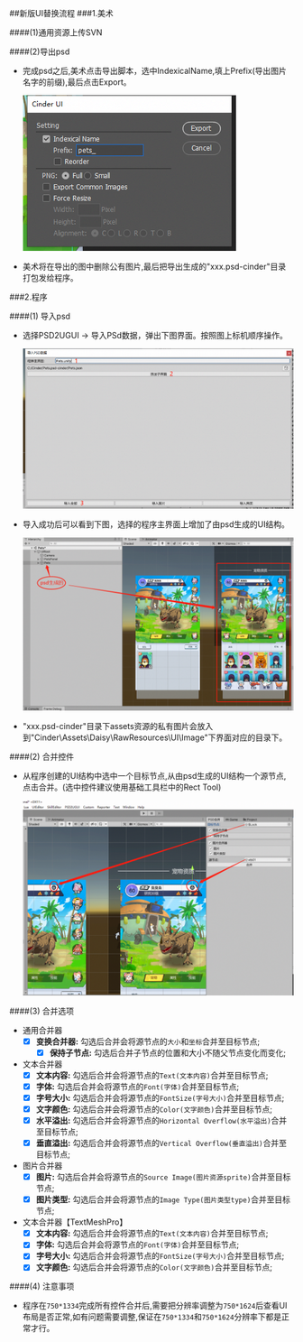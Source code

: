 ##新版UI替换流程
###1.美术

####(1)通用资源上传SVN

####(2)导出psd
* 完成psd之后,美术点击导出脚本，选中IndexicalName,填上Prefix(导出图片名字的前缀),最后点击Export。

  ![psd_export](psd_export.png)
* 美术将在导出的图中删除公有图片,最后把导出生成的"xxx.psd-cinder"目录打包发给程序。

###2.程序

####(1) 导入psd

* 选择PSD2UGUI -> 导入PSd数据，弹出下图界面。按照图上标机顺序操作。
  
  ![psd2ugui](psd2ugui.png)
  
* 导入成功后可以看到下图，选择的程序主界面上增加了由psd生成的UI结构。

  ![psd2ugui1](psd2ugui1.png)
  
* "xxx.psd-cinder"目录下assets资源的私有图片会放入到"Cinder\Assets\Daisy\RawResources\UI\Image"下界面对应的目录下。

####(2) 合并控件
* 从程序创建的UI结构中选中一个目标节点,从由psd生成的UI结构一个源节点,点击合并。(选中控件建议使用基础工具栏中的Rect Tool)
  
  ![merge](merge.png)
  
####(3) 合并选项
* 通用合并器
    - [x] **变换合并器:** 勾选后合并会将源节点的`大小`和`坐标`合并至目标节点;
       - [x] **保持子节点:** 勾选后合并子节点的位置和大小不随父节点变化而变化;
    
 * 文本合并器
    - [x] **文本内容:** 勾选后合并会将源节点的`Text(文本内容)`合并至目标节点;
    - [x] **字体:** 勾选后合并会将源节点的`Font(字体)`合并至目标节点;
    - [x] **字号大小:** 勾选后合并会将源节点的`FontSize(字号大小)`合并至目标节点;
    - [x] **文字颜色:** 勾选后合并会将源节点的`Color(文字颜色)`合并至目标节点;
    - [x] **水平溢出:** 勾选后合并会将源节点的`Horizontal Overflow(水平溢出)`合并至目标节点;
    - [x] **垂直溢出:** 勾选后合并会将源节点的`Vertical Overflow(垂直溢出)`合并至目标节点;
 
 * 图片合并器
    - [x] **图片:** 勾选后合并会将源节点的`Source Image(图片资源sprite)`合并至目标节点;
    - [x] **图片类型:** 勾选后合并会将源节点的`Image Type(图片类型type)`合并至目标节点;
    
  * 文本合并器【TextMeshPro】
     - [x] **文本内容:** 勾选后合并会将源节点的`Text(文本内容)`合并至目标节点;
     - [x] **字体:** 勾选后合并会将源节点的`Font(字体)`合并至目标节点;
     - [x] **字号大小:** 勾选后合并会将源节点的`FontSize(字号大小)`合并至目标节点;
     - [x] **文字颜色:** 勾选后合并会将源节点的`Color(文字颜色)`合并至目标节点;
    
 ####(4) 注意事项
 * 程序在`750*1334`完成所有控件合并后,需要把分辨率调整为`750*1624`后查看UI布局是否正常,如有问题需要调整,保证在`750*1334`和`750*1624`分辨率下都是正常才行。
     